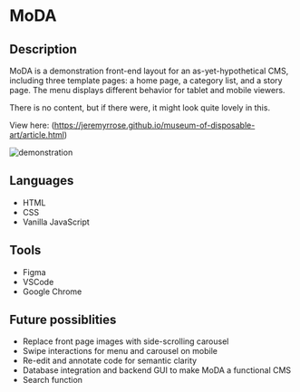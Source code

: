 # MoDA

## Description
MoDA is a demonstration front-end layout for an as-yet-hypothetical CMS, including three template pages: a home page, a category list, and a story page. The menu displays different behavior for tablet and mobile viewers.

There is no content, but if there were, it might look quite lovely in this.

View here: (https://jeremyrrose.github.io/museum-of-disposable-art/article.html)

![demonstration](moda-desktop-480.gif)

## Languages
* HTML
* CSS
* Vanilla JavaScript

## Tools
* Figma
* VSCode
* Google Chrome

## Future possiblities
* Replace front page images with side-scrolling carousel
* Swipe interactions for menu and carousel on mobile
* Re-edit and annotate code for semantic clarity
* Database integration and backend GUI to make MoDA a functional CMS
* Search function
